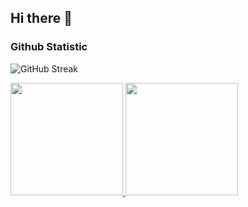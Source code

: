 ## Hi there 👋

### Github Statistic
<img src="https://streak-stats.demolab.com?user=aab-dii&theme=transparent&fire=EB5454" alt="GitHub Streak"/>
  <br>
<p align="left">
<a href="https://github.com/aab-dii">
  <img height="180em" src="https://github-readme-stats-eight-theta.vercel.app/api?username=aab-dii&show_icons=true&theme=algolia&include_all_commits=true&count_private=true"/>
  <img height="180em" src="https://github-readme-stats-eight-theta.vercel.app/api/top-langs/?username=aab-dii&layout=compact&langs_count=8&theme=algolia"/>
</a>
</p>


<!--
**aab-dii/aab-dii** is a ✨ _special_ ✨ repository because its `README.md` (this file) appears on your GitHub profile.

Here are some ideas to get you started:

- 🔭 I’m currently working on ...
- 🌱 I’m currently learning ...
- 👯 I’m looking to collaborate on ...
- 🤔 I’m looking for help with ...
- 💬 Ask me about ...
- 📫 How to reach me: ...
- 😄 Pronouns: ...
- ⚡ Fun fact: ...
-->
